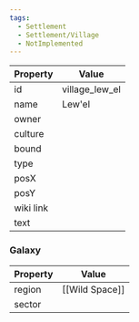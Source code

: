 ```yaml
---
tags:
  - Settlement
  - Settlement/Village
  - NotImplemented
---
```


| Property  | Value          |
| --------- | -------------- |
| id        | village_lew_el |
| name      | Lew'el         |
| owner     |                |
| culture   |                |
| bound     |                |
| type      |                |
| posX      |                |
| posY      |                |
| wiki link |                |
| text      |                |

### Galaxy
| Property | Value          |
| -------- | -------------- |
| region   | [[Wild Space]] |
| sector   |                |
